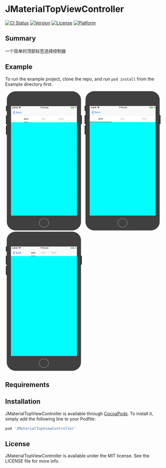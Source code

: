 # JMaterialTopViewController

[![CI Status](https://img.shields.io/travis/jun/JMaterialTopViewController.svg?style=flat)](https://travis-ci.org/jun/JMaterialTopViewController)
[![Version](https://img.shields.io/cocoapods/v/JMaterialTopViewController.svg?style=flat)](https://cocoapods.org/pods/JMaterialTopViewController)
[![License](https://img.shields.io/cocoapods/l/JMaterialTopViewController.svg?style=flat)](https://cocoapods.org/pods/JMaterialTopViewController)
[![Platform](https://img.shields.io/cocoapods/p/JMaterialTopViewController.svg?style=flat)](https://cocoapods.org/pods/JMaterialTopViewController)


## Summary 

一个简单的顶部标签选择控制器

## Example

To run the example project, clone the repo, and run `pod install` from the Example directory first.

![image](https://github.com/kkkk520/JMaterialTopViewController/raw/master/Example/JMaterialTopViewController/res/example_01.png) 
![image](https://github.com/kkkk520/JMaterialTopViewController/raw/master/Example/JMaterialTopViewController/res/example_02.png) 
![image](https://github.com/kkkk520/JMaterialTopViewController/raw/master/Example/JMaterialTopViewController/res/example_03.png) 

## Requirements

## Installation

JMaterialTopViewController is available through [CocoaPods](https://cocoapods.org). To install
it, simply add the following line to your Podfile:

```ruby
pod 'JMaterialTopViewController'
```

## License

JMaterialTopViewController is available under the MIT license. See the LICENSE file for more info.
